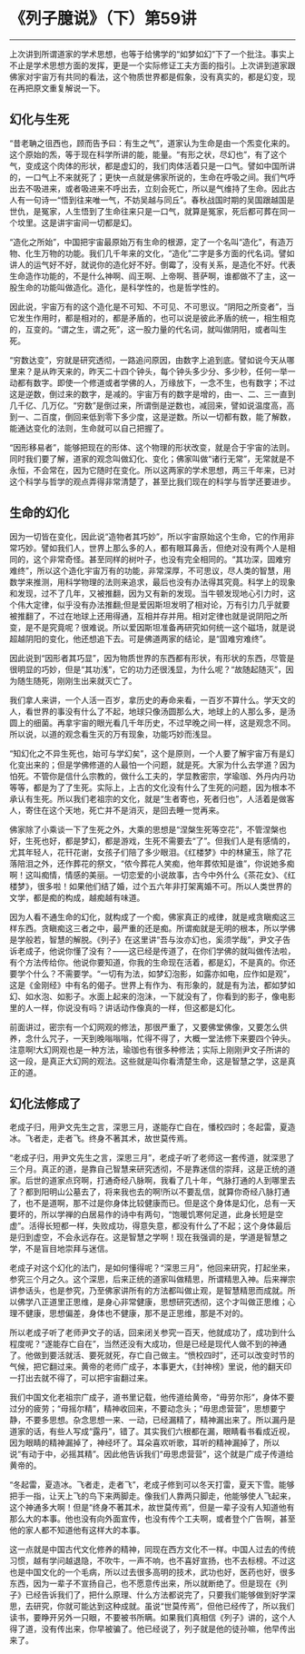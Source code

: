 # 《列子臆说》（下）第59讲

------

上次讲到所谓道家的学术思想，也等于给怫学的“如梦如幻”下了一个批注。事实上不止是学术思想方面的发挥，更是一个实际修证工夫方面的指引。上次讲到道家跟佛家对宇宙万有共同的看法，这个物质世界都是假象，没有真实的，都是幻变，现在再把原文重复解说一下。

## 幻化与生死

“昔老聃之徂西也，顾而告予曰：有生之气”，道家认为生命是由一个炁变化来的。这个原始的炁，等于现在科学所讲的能，能量。“有形之状，尽幻也”，有了这个气，变成这个肉体的形状，都是虚幻的，我们肉体活着只是一口气。譬如中国所讲的，一口气上不来就死了；更快一点就是佛家所说的，生命在呼吸之间。我们气呼出去不吸进来，或者吸进来不呼出去，立刻会死亡，所以是气维持了生命。因此古人有一句诗一“悟到往来唯一气，不妨吴越与同丘”。春秋战国时期的吴国跟越国是世仇，是冤家，人生悟到了生命往来只是一口气，就算是冤家，死后都可葬在同一个坟里。这是讲宇宙间一切都是幻。

“造化之所始”，中国把宇宙最原始万有生命的根源，定了一个名叫“造化”，有造万物、化生万物的功能。我们几千年来的文化，“造化”二字是多方面的代名词。譬如讲人的运气好不好，就说你的造化好不好。倒霉了，没有关系，是造化不好。代表生命造作功能的，不是什么神啊、阎王啊、上帝啊、菩萨啊，谁都做不了主，这一股生命的功能叫做造化。造化，是科学性的，也是哲学性的。

因此说，宇宙万有的这个造化是不可知、不可见、不可思议。“阴阳之所变者”，当它发生作用时，都是相对的，都是矛盾的，也可以说是彼此矛盾的统一，相生相克的，互变的。“谓之生，谓之死”，这一股力量的代名词，就叫做阴阳，或者叫生死。

“穷数达变”，穷就是研究透彻，一路追问原因，由数字上追到底。譬如说今天从哪里来？是从昨天来的，昨天二十四个钟头，每个钟头多少分、多少秒，任何一举一动都有数字。即使一个修道或者学佛的人，万缘放下，一念不生，也有数字；不过这是逆数，倒过来的数字，是减的。宇宙万有的数字是增的，由一、二、三一直到几千亿、几万亿。“穷数”是倒过来，所谓倒是逆数也，减回来，譬如说温度高，高到一、二百度，倒回来低到零下多少度，这是逆数。所以一切都有数，能了解数，能通达变化的法则，生命就可以自己把握了。

“因形移易者”，能够把现在的形体、这个物理的形状改变，就是合于宇宙的法则。同时我们要了解，道家的观念叫做幻化、变化；佛家叫做“诸行无常”，无常就是不永恒，不会常在，因为它随时在变化。所以这两家的学术思想，两三千年来，已对这个科学与哲学的观点弄得非常清楚了，甚至比我们现在的科学与哲学还要进步。

## 生命的幻化

因为一切皆在变化，因此说“造物者其巧妙”，所以宇宙原始这个生命，它的作用非常巧妙。譬如我们人，世界上那么多的人，都有眼耳鼻舌，但绝对没有两个人是相同的，这个非常奇怪。甚至同样的树叶子，也没有完全相同的。“其功深，固难穷难终”，所以这个造化宇宙万有的功能，非常深厚，不可思议，尽人类的智慧，用数学来推测，用科学物理的法则来追求，最后也没有办法得其究竟。科学上的现象和发现，过不了几年，又被推翻，因为又有新的发现。当牛顿发现地心引力时，这个伟大定律，似乎没有办法推翻;但是爱因斯坦发明了相对论，万有引力几乎就要被推翻了，不过在地球上还用得通，互相并存并用。相对定律也就是说阴阳之所变，是不是究竟呢？很难说。所以爱因斯坦准备再研究如何统一这个磁场，就是说超越阴阳的变化，他还想追下去。可是佛道两家的结论，是“固难穷难终”。

因此说到“因形者其巧显”，因为物质世界的东西都有形状，有形状的东西，尽管是很明显的巧妙，但是“其功浅”，它的功力还很浅显，为什么呢？“故随起随灭”，因为随生随死，刚刚生出来就灭亡了。

我们拿人来讲，一个人活一百岁，拿历史的寿命来看，一百岁不算什么。学天文的人，看世界的事没有什么了不起，地球只像汤圆那么大，地球上的人那么多，是汤圆上的细菌。再拿宇宙的眼光看几千年历史，不过早晚之间一样，这是观念不同。所以说，以道的观念看生灭的万有现象，功能巧妙而浅显。

“知幻化之不异生死也，始可与学幻矣”，这个是原则，一个人要了解宇宙万有是幻化变出来的；但是学佛修道的人最怕一个问题，就是死。大家为什么去学道？因为怕死。不管你是信什么宗教的，做什么工夫的，学显教密宗，学瑜珈、外丹内丹功等等，都是为了了生死。实际上，上古的文化没有什么了生死的问题，因为根本不承认有生死。所以我们老祖宗的文化，就是“生者寄也，死者归也”，人活着是做客人，寄住在这个天地，死亡并不是消灭，是回去睡一觉再来。

佛家除了小乘谈一下了生死之外，大乘的思想是“涅槃生死等空花”，不管涅槃也好，生死也好，都是梦幻，都是游戏，生死不需要去“了”。但我们人是有感情的，尤其年轻人，花幵花谢，女孩子们陪了多少眼泪。《红楼梦》中的林黛玉，除了花落陪泪之外，还作葬花的祭文，“侬今葬花人笑痴，他年葬侬知是谁”，你说她多痴啊！这叫痴情，情感的美丽。一切恋爱的小说故事，古今中外什么《茶花女》、《红楼梦》，很多啦！如果他们结了婚，过个五六年非打架离婚不可。所以人类世界的文学，都是痴的构成，越痴越有味道。

因为人看不通生命的幻化，就构成了一个痴，佛家真正的戒律，就是戒贪瞋痴这三样东西。贪瞋痴这三者之中，最严重的还是痴。所谓痴就是无明的根本，所以学佛是学般若，智慧的解脱。《列子》在这里讲“吾与汝亦幻也，奚须学哉”，尹文子告诉老成子，他说你懂了没有？——这已经是传道了，在你们学佛的就叫做传法啦，有个方法传给你。他说你要知道，你我的生命现在活着，都是幻，不是真的。你还要学个什么？不需要学。“一切有为法，如梦幻泡影，如露亦如电，应作如是观”，这是《金刚经》中有名的偈子。世界上有作为、有形象的，就是有为法，都如梦如幻、如水泡、如影子。水面上起来的泡沬，一下就没有了，你看到的影子，像电影里的人一样，你说没有吗？讲话动作像真的一样，但这都是幻化。

前面讲过，密宗有一个幻网观的修法，那很严重了，又要佛堂佛像，又要怎么供养，念什么咒子，一天到晚嗡嗡嗡，忙得不得了，大概一堂法修下来要四个钟头。注意啊!大幻网观也是一种方法，瑜珈也有很多种修法；实际上刚刚尹文子所讲的这一段，是真正大幻网的观法。这些就是叫你看清楚生命，这是智慧之学，这是真正的道。

## 幻化法修成了

老成子归，用尹文先生之言，深思三月，遂能存亡自在，憣校四时；冬起雷，夏造冰。飞者走，走者飞。终身不著其术，故世莫传焉。

“老成子归，用尹文先生之言，深思三月”，老成子听了老师这一套传道，就深思了三个月。真正的道，是靠自己智慧来研究透彻，不是靠迷信的崇拜，这是正统的道家。后世的道家点窍啊，打通奇经八脉啊，我看了几十年，气脉打通的人到哪里去了？都到阳明山公墓去了，将来我也去的啊!所以不要乱信，就算你奇经八脉打通了，也不是道啊，那不过是你身体比较健康而已。但是这个身体是幻化，总有一天要坏的，所以学禅的白居易作的诗中有两句，“饱暖饥寒何足道，此身长短是空虚”。活得长短都一样，失败成功，得意失意，都没有什么了不起；这个身体最后是归到虚空，不会永远存在。这是智慧之学啊！现在我强调的是，学道是智慧之学，不是盲目地崇拜与迷信。

老成子对这个幻化的法门，是如何懂得呢？“深思三月”，他回来研究，打起坐来，参究三个月之久。这个深思，后来正统的道家叫做精思，所谓精思入神。后来禅宗讲参话头，也是参究，乃至佛家讲所有的方法都叫做止观，是智慧精思而成就。所以佛学八正道里正思维，是身心非常健康，思想研究透彻，这个才叫做正思维；心理不健康，思想偏差，身体也不健康，那不是正思维，那是不对的。

所以老成子听了老师尹文子的话，回来闭关参究一百天，他就成功了，成功到什么程度呢？“遂能存亡自在”，当然还没有大成功，但是已经是现代人做不到的神通了。他做到要活就活、要死就死，存亡自己做主。“愤校四时”，还可以改变时节的气候，把它翻过来。黄帝的老师广成子，本事更大，《封神榜》里说，他的翻天印一打出去就不得了，可以把宇宙翻过来。

我们中国文化老祖宗广成子，道书里记载，他传道给黄帝，“毋劳尔形”，身体不要过分的疲劳；“毋摇尔精”，精神收回来，不要动念头；“毋思虑营营”，思想要宁静，不要多思想。杂念思想一来、一动，已经漏精了，精神漏出来了。所以漏丹是道家的话，有些人写成“露丹”，错了。其实我们六根都在漏，眼睛看书看成近视，因为眼睛的精神漏掉了，神经坏了。耳朵喜欢听歌，耳听的精神漏掉了，所以说“有动于中，必摇其精”。因此他告诉我们“毋思虑营营”，这个就是广成子传道给黄帝的。

“冬起雷，夏造冰。飞者走，走者飞”，老成子修到可以冬天打雷，夏天下雪。能够把手一指，让天上飞的鸟下来两脚走。像我们人靠两只脚走，他能够使人飞起来，这个神通多大啊！但是“终身不著其术，故世莫传焉”，但是一辈子没有人知道他有那么大的本事。他也没有向外面宣传，也没有传个工夫啊，或者登个广告啊，甚至他的家人都不知道他有这样大的本事。

这一点就是中国古代文化修养的精神，同现在西方文化不一样。中国人过去的传统习惯，越有学问越退隐，不吹牛，一声不响，也不喜好宣扬，也不去标榜。不过这也是中国文化的一个毛病，所以过去很多高明的技术，武功也好，医药也好，很多东西，因为一辈子不宣扬自己，也不愿意传出来，所以就断绝了。但是现在《列子》已经告诉我们了，把什么原理、什么方法都说完了，只要我们能够做到好学深思，去研究，你就可能达到这种成就。虽说“世莫传焉”，但他已经传了，所以我们读书，要睁开另外一只眼，不要被书所瞒。如果我们真相信《列子》讲的，这个人得了道，没有传出来，你早被骗了。他已经说了，列子就是他的徒孙嘛，他早传出来了。